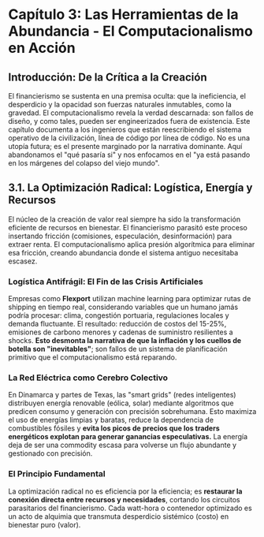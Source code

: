 # Capítulo 3: Las Herramientas de la Abundancia - El Computacionalismo en Acción

## Introducción: De la Crítica a la Creación

El financierismo se sustenta en una premisa oculta: que la ineficiencia, el desperdicio y la opacidad son fuerzas naturales inmutables, como la gravedad. El computacionalismo revela la verdad descarnada: son fallos de diseño, y como tales, pueden ser engineerizados fuera de existencia. Este capítulo documenta a los ingenieros que están reescribiendo el sistema operativo de la civilización, línea de código por línea de código. No es una utopía futura; es el presente marginado por la narrativa dominante. Aquí abandonamos el "qué pasaría si" y nos enfocamos en el "ya está pasando en los márgenes del colapso del viejo mundo".

## 3.1. La Optimización Radical: Logística, Energía y Recursos

El núcleo de la creación de valor real siempre ha sido la transformación eficiente de recursos en bienestar. El financierismo parasitó este proceso insertando fricción (comisiones, especulación, desinformación) para extraer renta. El computacionalismo aplica presión algorítmica para eliminar esa fricción, creando abundancia donde el sistema antiguo necesitaba escasez.

### Logística Antifrágil: El Fin de las Crisis Artificiales
Empresas como **Flexport** utilizan machine learning para optimizar rutas de shipping en tiempo real, considerando variables que un humano jamás podría procesar: clima, congestión portuaria, regulaciones locales y demanda fluctuante. El resultado: reducción de costos del 15-25%, emisiones de carbono menores y cadenas de suministro resilientes a shocks. **Esto desmonta la narrativa de que la inflación y los cuellos de botella son "inevitables"**; son fallos de un sistema de planificación primitivo que el computacionalismo está reparando.

### La Red Eléctrica como Cerebro Colectivo
En Dinamarca y partes de Texas, las "smart grids" (redes inteligentes) distribuyen energía renovable (eólica, solar) mediante algoritmos que predicen consumo y generación con precisión sobrehumana. Esto maximiza el uso de energías limpias y baratas, reduce la dependencia de combustibles fósiles y **evita los picos de precios que los traders energéticos explotan para generar ganancias especulativas.** La energía deja de ser una commodity escasa para volverse un flujo abundante y gestionado con precisión.

### El Principio Fundamental
La optimización radical no es eficiencia por la eficiencia; es **restaurar la conexión directa entre recursos y necesidades**, cortando los circuitos parasitarios del financierismo. Cada watt-hora o contenedor optimizado es un acto de alquimia que transmuta desperdicio sistémico (costo) en bienestar puro (valor).
